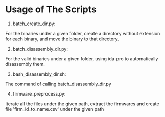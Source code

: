 # Usage of The Scripts

1. batch_create_dir.py:

For the binaries under a given folder, create a directory without extension for each binary, and move the binary to that directory.

2. batch_disassembly_dir.py:

For the valid binaries under a given folder, using ida-pro to automatically disassembly them.

3. bash_disassembly_dir.sh:

The command of calling batch_disassembly_dir.py

4. firmware_preprocess.py:

Iterate all the files under the given path, extract the firmwares and create file 'firm_id_to_name.csv' under the given path
